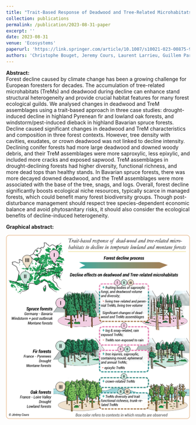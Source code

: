```yaml
---
title: "Trait-Based Response of Deadwood and Tree-Related Microhabitats to Decline in Temperate Lowland and Montane Forests"
collection: publications
permalink: /publication/2023-08-31-paper
excerpt: ''
date: 2023-08-31
venue: 'Ecosystems'
paperurl: 'https://link.springer.com/article/10.1007/s10021-023-00875-9'
authors: 'Christophe Bouget, Jeremy Cours, Laurent Larrieu, Guillem Parmain, Jörg Müller, Valentin Speckens & Aurélien Sallé'
---
```


**Abstract:**\
Forest decline caused by climate change has been a growing challenge for European foresters for decades. The accumulation of tree-related microhabitats (TreMs) and deadwood during decline can enhance stand structural heterogeneity and provide crucial habitat features for many forest ecological guilds. We analysed changes in deadwood and TreM assemblages using a trait-based approach in three case studies: drought-induced decline in highland Pyrenean fir and lowland oak forests, and windstorm/pest-induced dieback in highland Bavarian spruce forests. Decline caused significant changes in deadwood and TreM characteristics and composition in three forest contexts. However, tree density with cavities, exudates, or crown deadwood was not linked to decline intensity. Declining conifer forests had more large deadwood and downed woody debris, and their TreM assemblages were more saproxylic, less epixylic, and included more cracks and exposed sapwood. TreM assemblages in drought-declining forests had higher diversity, functional richness, and more dead tops than healthy stands. In Bavarian spruce forests, there was more decayed downed deadwood, and the TreM assemblages were more associated with the base of the tree, snags, and logs. Overall, forest decline significantly boosts ecological niche resources, typically scarce in managed forests, which could benefit many forest biodiversity groups. Though post-disturbance management should respect tree species-dependent economic balance and avoid phytosanitary risks, it should also consider the ecological benefits of decline-induced heterogeneity.


**Graphical abstract:**

![image](/files/Figures/2023/2023_Graph_abst_Ecosys.png)
